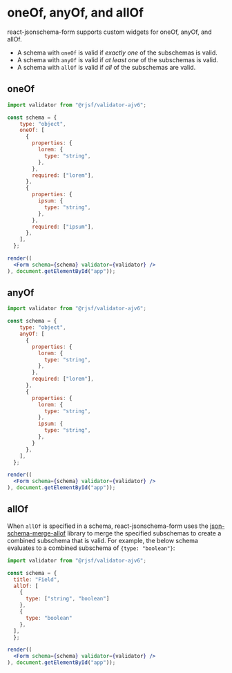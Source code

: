 # oneOf, anyOf, and allOf

react-jsonschema-form supports custom widgets for oneOf, anyOf, and allOf.

- A schema with `oneOf` is valid if *exactly one* of the subschemas is valid.
- A schema with `anyOf` is valid if *at least one* of the subschemas is valid.
- A schema with `allOf` is valid if *all* of the subschemas are valid.

## oneOf

```jsx
import validator from "@rjsf/validator-ajv6";

const schema = {
    type: "object",
    oneOf: [
      {
        properties: {
          lorem: {
            type: "string",
          },
        },
        required: ["lorem"],
      },
      {
        properties: {
          ipsum: {
            type: "string",
          },
        },
        required: ["ipsum"],
      },
    ],
  };

render((
  <Form schema={schema} validator={validator} />
), document.getElementById("app"));
```

## anyOf

```jsx
import validator from "@rjsf/validator-ajv6";

const schema = {
    type: "object",
    anyOf: [
      {
        properties: {
          lorem: {
            type: "string",
          },
        },
        required: ["lorem"],
      },
      {
        properties: {
          lorem: {
            type: "string",
          },
          ipsum: {
            type: "string",
          },
        }
      },
    ],
  };

render((
  <Form schema={schema} validator={validator} />
), document.getElementById("app"));
```

## allOf

When `allOf` is specified in a schema, react-jsonschema-form uses the [json-schema-merge-allof](https://github.com/mokkabonna/json-schema-merge-allof) library to merge the specified subschemas to create a combined subschema that is valid. For example, the below schema evaluates to a combined subschema of `{type: "boolean"}`:

```jsx
import validator from "@rjsf/validator-ajv6";

const schema = {
  title: "Field",
  allOf: [
    {
      type: ["string", "boolean"]
    },
    {
      type: "boolean"
    },
  ],
  };

render((
  <Form schema={schema} validator={validator} />
), document.getElementById("app"));
```

